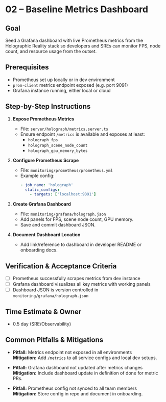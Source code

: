 # 02 – Baseline Metrics Dashboard

## Goal
Seed a Grafana dashboard with live Prometheus metrics from the Holographic Reality stack so developers and SREs can monitor FPS, node count, and resource usage from the outset.

## Prerequisites
- Prometheus set up locally or in dev environment
- `prom-client` metrics endpoint exposed (e.g. port 9091)
- Grafana instance running, either local or cloud

## Step-by-Step Instructions

1. **Expose Prometheus Metrics**
   - File: `server/holograph/metrics.server.ts`
   - Ensure endpoint `/metrics` is available and exposes at least:
     - `holograph_fps`
     - `holograph_scene_node_count`
     - `holograph_gpu_memory_bytes`

2. **Configure Prometheus Scrape**
   - File: `monitoring/prometheus/prometheus.yml`
   - Example config:
     ```yaml
     - job_name: 'holograph'
       static_configs:
         - targets: ['localhost:9091']
     ```

3. **Create Grafana Dashboard**
   - File: `monitoring/grafana/holograph.json`
   - Add panels for FPS, scene node count, GPU memory.
   - Save and commit dashboard JSON.

4. **Document Dashboard Location**
   - Add link/reference to dashboard in developer README or onboarding docs.

## Verification & Acceptance Criteria
- [ ] Prometheus successfully scrapes metrics from dev instance
- [ ] Grafana dashboard visualizes all key metrics with working panels
- [ ] Dashboard JSON is version controlled in `monitoring/grafana/holograph.json`

## Time Estimate & Owner
- 0.5 day (SRE/Observability)

## Common Pitfalls & Mitigations
- **Pitfall:** Metrics endpoint not exposed in all environments  
  **Mitigation:** Add `/metrics` to all service configs and local dev setups.

- **Pitfall:** Grafana dashboard not updated after metrics changes  
  **Mitigation:** Include dashboard update in definition of done for metric PRs.

- **Pitfall:** Prometheus config not synced to all team members  
  **Mitigation:** Store config in repo and document in onboarding.